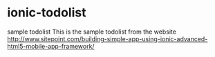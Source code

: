 # ionic-todolist
sample todolist
This is the sample todolist from the website 
http://www.sitepoint.com/building-simple-app-using-ionic-advanced-html5-mobile-app-framework/
